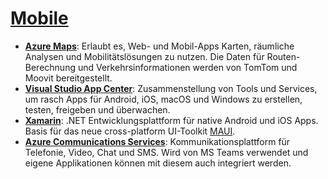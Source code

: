 # [Mobile]

* **[Azure Maps]**: Erlaubt es, Web- und Mobil-Apps Karten, räumliche Analysen
    und Mobilitätslösungen zu nutzen. Die Daten für Routen-Berechnung und
    Verkehrsinformationen werden von TomTom und Moovit bereitgestellt.
* **[Visual Studio App Center]**: Zusammenstellung von Tools und Services, um
    rasch Apps für Android, iOS, macOS und Windows zu erstellen, testen,
    freigeben und überwachen.
* **[Xamarin]**: .NET Entwicklungsplattform für native Android und iOS Apps.
    Basis für das neue cross-platform UI-Toolkit [MAUI].
* **[Azure Communications Services]**: Kommunikationsplattform für Telefonie,
    Video, Chat und SMS. Wird von MS Teams verwendet und eigene Applikationen
    können mit diesem auch integriert werden.

[Mobile]: https://azure.microsoft.com/de-de/services/#mobile
[Azure Maps]: https://azure.microsoft.com/de-de/services/azure-maps/
[Visual Studio App Center]: https://azure.microsoft.com/de-de/services/app-center/
[Xamarin]: https://azure.microsoft.com/de-de/features/xamarin/
[Azure Communications Services]: https://azure.microsoft.com/de-de/services/communication-services/
[MAUI]: https://devblogs.microsoft.com/dotnet/introducing-net-multi-platform-app-ui/
